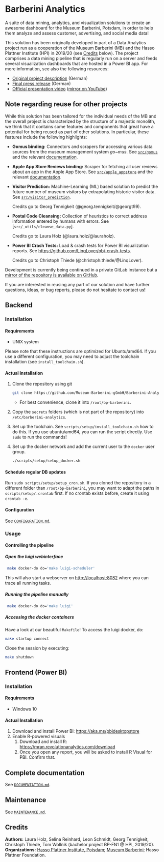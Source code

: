# Barberini Analytics

A suite of data mining, analytics, and visualization solutions to create an awesome dashboard for the Museum Barberini, Potsdam, in order to help them analyze and assess customer, advertising, and social media data!

This solution has been originally developed in part of a Data Analytics project run as a cooperation of the Museum Barberini (MB) and the Hasso Plattner Institute (HPI) in 2019/20 (see [Credits](#credits) below).
The project comprises a data mining pipeline that is regularly run on a server and feeds several visualization dashboards that are hosted in a Power BI app.
For more information, see also the following resources:

- [Original project description](https://www.museum-barberini.com/site/assets/files/1080779/fg_naumann_bp_barberini_2019-20.pdf) (German)
- [Final press release](https://hpi.de/fileadmin/user_upload/hpi/veranstaltungen/2020/Bachelorpodium_2020/Pressemitteilung_BP_2020_Bachelorprojekte/Pressemitteilung_BP2020_Pressemitteilung_FN1_V2.pdf) (German)
- [Official presentation video](https://www.tele-task.de/lecture/video/8266/#t=5961) ([mirror on YouTube](https://youtu.be/Z8s3fdrzI7c?t=7170))

## Note regarding reuse for other projects

While this solution has been tailored for the individual needs of the MB and the overall project is characterized by the structure of a majestic monolith, we think that it contains some features and components that great have a potential for being reused as part of other solutions.
In particular, these features include the following highlights:

- **Gomus binding:** Connectors and scrapers for accessing various data sources from the museum management system _go~mus_.
  See [`src/gomus`](./src/gomus) and the relevant [documentation](DOCUMENTATION.md#data-sources).
- **Apple App Store Reviews binding:** Scraper for fetching all user reviews about an app in the Apple App Store.
  See [`src/apple_appstore`](./src/apple_appstore.py) and the relevant [documentation](DOCUMENTATION.md#data-sources).
- **Visitor Prediction:** Machine-Learning (ML) based solution to predict the future number of museum visitors by extrapolating historic visitor data.
  See [`src/visitor_prediction`](./src/visitor_prediction).
  
  Credits go to Georg Tennigkeit (@georg.tennigkeit/@georgt99).
- **Postal Code Cleansing:** Collection of heuristics to correct address information entered by humans with errors.
  See [`src/_utils/cleanse_data.py`].
  
  Credits go to Laura Holz (@laura.holz/@lauraholz).
- **Power BI Crash Tests:** Load & crash tests for Power BI visualization reports.
  See <https://github.com/LinqLover/pbi-crash-tests>.
  
  Credits go to Christoph Thiede (@christoph.thiede/@LinqLover).

Development is currently being continued in a private GitLab instance but a [mirror of the repository is available on GitHub](https://github.com/Museum-Barberini-gGmbH/Barberini-Analytics).

If you are interested in reusing any part of our solution and have further questions, ideas, or bug reports, please do not hesitate to contact us!

## Backend

### Installation

#### Requirements

- UNIX system

Please note that these instructions are optimized for Ubuntu/amd64.
If you use a different configuration, you may need to adjust the toolchain installation (see `install_toolchain.sh`).

#### Actual installation

1. Clone the repository using git

   ```bash
   git clone https://github.com/Museum-Barberini-gGmbH/Barberini-Analytics.git
   ```

   * For best convenience, clone it into `/root/bp-barberini`.

2. Copy the `secrets` folders (which is not part of the repository) into `/etc/barberini-analytics`.

3. Set up the toolchain.
   See `scripts/setup/install_toolchain.sh` how to do this.
   If you use ubuntu/amd64, you can run the script directly.
   Use `sudo` to run the commands!

4. Set up the docker network and add the current user to the `docker` user group.

   ```bash
   ./scripts/setup/setup_docker.sh
   ```

#### Schedule regular DB updates

Run `sudo scripts/setup/setup_cron.sh`.
If you cloned the repository in a different folder than `/root/bp-barberini`, you may want to adapt the paths in `scripts/setup/.crontab` first.
If no crontab exists before, create it using `crontab -e`.

#### Configuration

See [`CONFIGURATION.md`](CONFIGURATION.md).

### Usage

#### Controlling the pipeline

##### Open the luigi webinterface

```bash
 make docker-do do='make luigi-scheduler'
```

This will also start a webserver on <http://localhost:8082> where you can trace all running tasks.

##### Running the pipeline manually

```bash
 make docker-do do='make luigi'
```

##### Accessing the docker containers

Have a look at our beautiful `Makefile`!
To access the luigi docker, do:

```bash
make startup connect
```

Close the session by executing:

```bash
make shutdown
```

## Frontend (Power BI)

### Installation

#### Requirements

- Windows 10

#### Actual Installation

1. Download and install Power BI: <https://aka.ms/pbidesktopstore>
2. Enable R-powered visuals
   1. Download and install R: <https://mran.revolutionanalytics.com/download>
   2. Once you open any report, you will be asked to install R Visual for PBI.
      Confirm that.

## Complete documentation

See [`DOCUMENTATION.md`](DOCUMENTATION.md).

## Maintenance

See [`MAINTENANCE.md`](MAINTENANCE.md).

## Credits

**Authors:** Laura Holz, Selina Reinhard, Leon Schmidt, Georg Tennigkeit, Christoph Thiede, Tom Wollnik (bachelor project BP-FN1 @ HPI, 2019/20).  
**Organizations:** [Hasso Plattner Institute, Potsdam](https://hpi.de/en); [Museum Barberini](https://www.museum-barberini.com/en/); Hasso Plattner Foundation.
